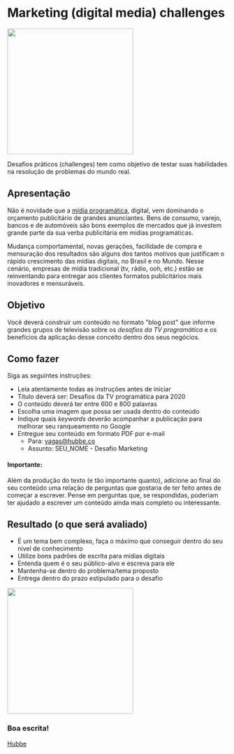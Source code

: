 # Marketing (digital media) challenges

<img src="https://raw.githubusercontent.com/hubbeco/challenge/master/marketing/assets/images/How-to-Choose-the-Best-Memes-to-Use-for-Social-Media-Marketing-02.png" width="288">

Desafios práticos (challenges) tem como objetivo de testar suas habilidades na resolução de problemas do mundo real.

## Apresentação

Não é novidade que a [mídia programática](http://google.com/search?q=midia+program%C3%A1tica), digital, vem dominando o
orçamento publicitário de grandes anunciantes. Bens de consumo, varejo, bancos e de automóveis são bons exemplos de mercados que já investem
grande parte da sua verba publicitária em mídias programáticas.

Mudança comportamental, novas gerações, facilidade de compra e mensuração dos resultados são alguns dos tantos motivos
que justificam o rápido crescimento das mídias digitais, no Brasil e no Mundo. Nesse cenário, empresas de mídia tradicional
(tv, rádio, ooh, etc.) estão se reinventando para entregar aos clientes formatos publicitários mais inovadores e mensuráveis.

## Objetivo

Você deverá construir um conteúdo no formato "blog post" que informe grandes grupos de televisão sobre os _desafios da
TV programática_ e os benefícios da aplicação desse conceito dentro dos seus negócios.

## Como fazer

Siga as seguintes instruções:

* Leia atentamente todas as instruções antes de iniciar
* Título deverá ser: Desafios da TV programática para 2020
* O conteúdo deverá ter entre 600 e 800 palavras
* Escolha uma imagem que possa ser usada dentro do conteúdo
* Indique quais _keywords_ deverão acompanhar a publicação para melhorar seu ranqueamento no Google
* Entregue seu conteúdo em formato PDF por e-mail
  - Para: vagas@hubbe.co 
  - Assunto: SEU_NOME - Desafio Marketing

#### Importante:
 
Além da produção do texto (e tão importante quanto), adicione ao final do seu conteúdo uma relação de perguntas que
gostaria de ter feito antes de começar a escrever. Pense em perguntas que, se respondidas, poderiam ter ajudado a escrever
um conteúdo ainda mais completo ou interessante. 

## Resultado (o que será avaliado)

* É um tema bem complexo, faça o máximo que conseguir dentro do seu nível de conhecimento
* Utilize bons padrões de escrita para mídias digitais
* Entenda quem é o seu público-alvo e escreva para ele
* Mantenha-se dentro do problema/tema proposto
* Entrega dentro do prazo estipulado para o desafio

<img src="https://raw.githubusercontent.com/hubbeco/challenge/master/marketing/assets/images/Social-Media-Sushi.gif" width="288">

### Boa escrita!
[Hubbe](https://hubbe.co)

